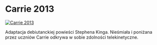 Carrie 2013 
=============
[![Carrie 2013 ](http://vidos.pl/images/player.gif)](http://vidos.pl/carrie-2013)

 Adaptacja debiutanckiej powieści Stephena Kinga. Nieśmiała i poniżana przez uczniów Carrie odkrywa w sobie zdolności telekinetyczne.
